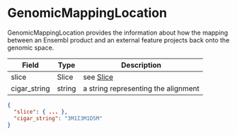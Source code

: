 # GenomicMappingLocation
GenomicMappingLocation provides the information about how the mapping between an Ensembl product and an external feature projects back onto the genomic space.

| Field        | Type           | Description |
|--------------|----------------|-------------|
| slice        | Slice          | see [Slice](./slice.md)
| cigar_string | string         | a string representing the alignment


```json
{
  "slice": { ... },
  "cigar_string": "3M1I3M1D5M"
}
```
